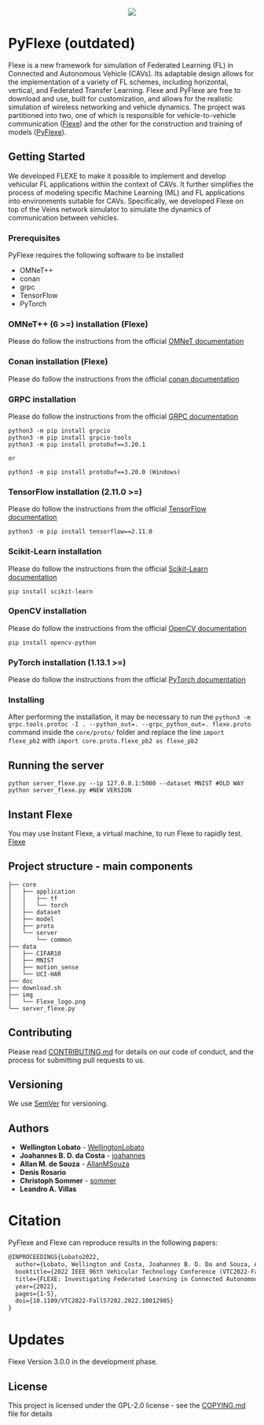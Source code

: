 <p align="center">
  <img src=img/Flexe_logo.png>
</p>

# PyFlexe (outdated)
Flexe is a new framework for simulation of Federated Learning (FL) in Connected and Autonomous Vehicle (CAVs). Its adaptable design allows for the implementation of a variety of FL schemes, including horizontal, vertical, and Federated Transfer Learning. Flexe and PyFlexe are free to download and use, built for customization, and allows for the realistic simulation of wireless networking and vehicle dynamics. The project was partitioned into two, one of which is responsible for vehicle-to-vehicle communication ([Flexe](https://github.com/WellingtonLobato/flexe)) and the other for the construction and training of models ([PyFlexe](https://github.com/WellingtonLobato/PyFlexe)).

## Getting Started

We developed FLEXE to make it possible to implement and develop vehicular FL applications within the context of CAVs. It further simplifies the process of modeling specific Machine Learning (ML) and FL applications into environments suitable for CAVs. Specifically, we developed Flexe on top of the Veins network simulator to simulate the dynamics of communication between vehicles.

### Prerequisites
PyFlexe requires the following software to be installed 

- OMNeT++
- conan
- grpc
- TensorFlow
- PyTorch

### OMNeT++ (6 >=) installation (Flexe)
Please do follow the instructions from the official [OMNeT documentation](https://doc.omnetpp.org/omnetpp/InstallGuide.pdf)

### Conan installation (Flexe)
Please do follow the instructions from the official [conan documentation](https://docs.conan.io/en/latest/installation.html)

### GRPC installation
Please do follow the instructions from the official [GRPC documentation](https://grpc.io/docs/languages/python/quickstart/)
```
python3 -m pip install grpcio
python3 -m pip install grpcio-tools
python3 -m pip install protobuf==3.20.1

or

python3 -m pip install protobuf==3.20.0 (Windows)
```

### TensorFlow installation (2.11.0 >=)
Please do follow the instructions from the official [TensorFlow documentation](https://www.tensorflow.org/install)
```
python3 -m pip install tensorflow==2.11.0
```

### Scikit-Learn installation
Please do follow the instructions from the official [Scikit-Learn documentation](https://scikit-learn.org/stable/install.html)
```
pip install scikit-learn
```

### OpenCV installation
Please do follow the instructions from the official [OpenCV documentation](https://docs.opencv.org/4.x/d2/de6/tutorial_py_setup_in_ubuntu.html)
```
pip install opencv-python
```

### PyTorch installation (1.13.1 >=)
Please do follow the instructions from the official [PyTorch documentation](https://pytorch.org/tutorials/beginner/basics/intro.html)

### Installing

After performing the installation, it may be necessary to run the `python3 -m grpc.tools.protoc -I . --python_out=. --grpc_python_out=. flexe.proto` command inside the `core/proto/` folder and replace the line `import flexe_pb2` with `import core.proto.flexe_pb2 as flexe_pb2`


## Running the server

```
python server_flexe.py --ip 127.0.0.1:5000 --dataset MNIST #OLD WAY
python server_flexe.py #NEW VERSION
```

## Instant Flexe
You may use Instant Flexe, a virtual machine, to run Flexe to rapidly test.
[Flexe](https://drive.google.com/file/d/1yyFuo72ncbeaA-aP82BeGSSuN7Sqy-Iq/view?usp=sharing)


## Project structure - main components 

	├── core
	│   ├── application
	│   │   ├── tf
	│   │   └── torch
	│   ├── dataset
	│   ├── model
	│   ├── proto
	│   └── server
	│       └── common
	├── data
	│   ├── CIFAR10
	│   ├── MNIST
	│   ├── motion_sense
	│   └── UCI-HAR
	├── doc
	├── download.sh
	├── img
	│   └── Flexe_logo.png
	└── server_flexe.py
 

## Contributing

Please read [CONTRIBUTING.md](CONTRIBUTING.md) for details on our code of conduct, and the process for submitting pull requests to us.

## Versioning

We use [SemVer](http://semver.org/) for versioning. 

## Authors

* **Wellington Lobato** - [WellingtonLobato](https://github.com/WellingtonLobato)
* **Joahannes B. D. da Costa** - [joahannes](https://github.com/joahannes)
* **Allan M. de Souza** - [AllanMSouza](https://github.com/AllanMSouza)
* **Denis Rosario**
* **Christoph Sommer** - [sommer](https://github.com/sommer)
* **Leandro A. Villas**

# Citation

PyFlexe and Flexe can reproduce results in the following papers:

```tex
@INPROCEEDINGS{Lobato2022,
  author={Lobato, Wellington and Costa, Joahannes B. D. Da and Souza, Allan M. de and Rosário, Denis and Sommer, Christoph and Villas, Leandro A.},
  booktitle={2022 IEEE 96th Vehicular Technology Conference (VTC2022-Fall)}, 
  title={FLEXE: Investigating Federated Learning in Connected Autonomous Vehicle Simulations}, 
  year={2022},
  pages={1-5},
  doi={10.1109/VTC2022-Fall57202.2022.10012905}
}
```
# Updates
Flexe Version 3.0.0 in the development phase.

## License

This project is licensed under the GPL-2.0 license - see the [COPYING.md](COPYING.md) file for details
